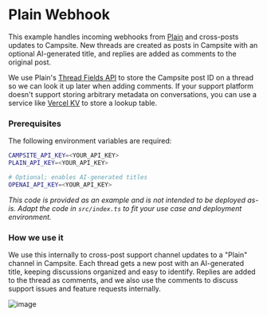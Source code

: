 # Plain Webhook

This example handles incoming webhooks from [Plain](https://www.plain.com/) and cross-posts updates to Campsite. New threads are created as posts in Campsite with an optional AI-generated title, and replies are added as comments to the original post.

We use Plain's [Thread Fields API](https://www.plain.com/docs/api-reference/graphql/threads/thread-fields) to store the Campsite post ID on a thread so we can look it up later when adding comments. If your support platform doesn't support storing arbitrary metadata on conversations, you can use a service like [Vercel KV](https://vercel.com/docs/storage/vercel-kv) to store a lookup table.

### Prerequisites

The following environment variables are required:

```bash
CAMPSITE_API_KEY=<YOUR_API_KEY>
PLAIN_API_KEY=<YOUR_API_KEY>

# Optional; enables AI-generated titles
OPENAI_API_KEY=<YOUR_API_KEY>
```

_This code is provided as an example and is not intended to be deployed as-is. Adapt the code in `src/index.ts` to fit your use case and deployment environment._

### How we use it

We use this internally to cross-post support channel updates to a "Plain" channel in Campsite. Each thread gets a new post with an AI-generated title, keeping discussions organized and easy to identify. Replies are added to the thread as comments, and we also use the comments to discuss support issues and feature requests internally.

![image](https://github.com/user-attachments/assets/a6cb82fe-62d4-4c87-a56d-1c51d58746b3)
